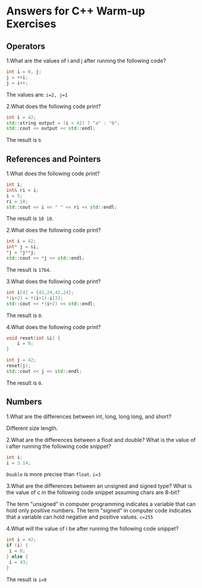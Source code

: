 # Answers for C++ Warm-up Exercises
## Operators

1.What are the values of i and j after running the following code?
```c++
int i = 0, j;
j = ++i;
j = i++;
```
The values are: `i=2, j=1`


2.What does the following code print?
```c++
int i = 42;
std::string output = (i < 42) ? "a" : "b";
std::cout << output << std::endl;
```
The result is `b`

## References and Pointers

1.What does the following code print?
```c++
int i;
int& ri = i;
i = 5;
ri = 10;
std::cout << i << " " << ri << std::endl;
```
The result is `10 10`.

2.What does the following code print?
```cpp
int i = 42;
int* j = &i;
*j = *j**j;
std::cout << *j << std::endl;
```
The result is `1764`.

3.What does the following code print?
```cpp
int i[4] = {42,24,42,24};
*(i+2) = *(i+1)-i[3];
std::cout << *(i+2) << std::endl;
```
The result is `0`.

4.What does the following code print?
```cpp
void reset(int &i) {
    i = 0;
}

int j = 42;
reset(j);
std::cout << j << std::endl;
```
The result is `0`.

## Numbers

1.What are the differences between int, long, long long, and short?

Different size length.

2.What are the differences between a float and double? What is the value of i after running the following code snippet?
```cpp
int i;
i = 3.14;
```

`Double` is more precise than `float`. `i=3`

3.What are the differences between an unsigned and signed type? What is the value of c in the following code snippet assuming chars are 8-bit?

The term "unsigned" in computer programming indicates a variable that can hold only positive numbers. The term "signed" in computer code indicates that a variable can hold negative and positive values.
`c=255`

4.What will the value of i be after running the following code snippet?
```cpp
int i = 42;
if (i) {
 i = 0;
} else {
 i = 43;
}
```
The result is `i=0`

